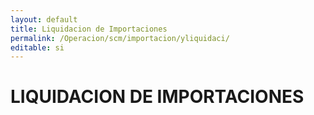 ```yaml
---
layout: default
title: Liquidacion de Importaciones
permalink: /Operacion/scm/importacion/yliquidaci/
editable: si
---
```


# LIQUIDACION DE IMPORTACIONES

